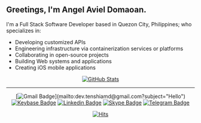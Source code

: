 ## Greetings, I'm Angel Aviel Domaoan.

I'm a Full Stack Software Developer based in Quezon City, Philippines; who specializes in:

- Developing customized APIs
- Engineering infrastructure via containerization services or platforms
- Collaborating in open-source projects
- Building Web systems and applications
- Creating iOS mobile applications

<p align="center">
  <a href="https://github.com/tenshiAMD">
    <img alt="GitHub Stats" src="https://github-readme-stats.vercel.app/api?username=tenshiAMD&show_icons=true&theme=graywhite&count_private=true&include_all_commits=true" />
  </a>
</p>

-----
<div align=center>

[![Gmail Badge](https://img.shields.io/badge/-Gmail-d14836?style=flat&logo=Gmail&logoColor=white&link=mailto:dev.tenshiamd@gmail.com?subject="Hello")](mailto:dev.tenshiamd@gmail.com?subject="Hello")
[![Keybase Badge](https://img.shields.io/badge/-Keybase-33A0FF?style=flat&logo=Keybase&logoColor=white&link=https://keybase.io/tenshiAMD/)](https://keybase.io/tenshiAMD/)
[![Linkedin Badge](https://img.shields.io/badge/-LinkedIn-blue?style=flat&logo=Linkedin&logoColor=white&link=https://ph.linkedin.com/in/tenshiAMD/)](https://ph.linkedin.com/in/tenshiAMD/)
[![Skype Badge](https://img.shields.io/badge/-Skype-00AFF0?style=flat&logo=Skype&logoColor=white&link=https://join.skype.com/invite/TlnREo54FOf4/)](https://join.skype.com/invite/TlnREo54FOf4/)
[![Telegram Badge](https://img.shields.io/badge/-Telegram-2CA5E0?style=flat&logo=Telegram&logoColor=white&link=https://t.me/tenshiAMD/)](https://t.me/tenshiAMD/)

[![Hits](https://hits.seeyoufarm.com/api/count/incr/badge.svg?url=https%3A%2F%2Fgithub.com%2FtenshiAMD)](https://hits.seeyoufarm.com)

</div>
